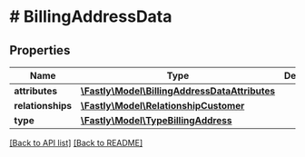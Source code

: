 # # BillingAddressData

## Properties

Name | Type | Description | Notes
------------ | ------------- | ------------- | -------------
**attributes** | [**\Fastly\Model\BillingAddressDataAttributes**](BillingAddressDataAttributes.md) |  | [optional]
**relationships** | [**\Fastly\Model\RelationshipCustomer**](RelationshipCustomer.md) |  | [optional]
**type** | [**\Fastly\Model\TypeBillingAddress**](TypeBillingAddress.md) |  | [optional]

[[Back to API list]](../../README.md#endpoints) [[Back to README]](../../README.md)
